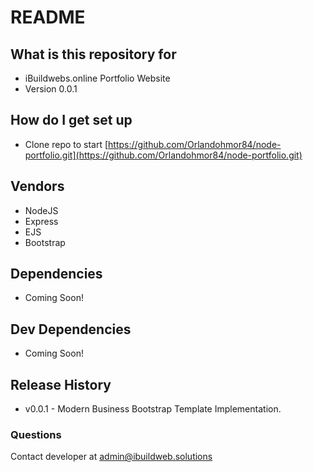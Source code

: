 # README #

## What is this repository for ##

* iBuildwebs.online Portfolio Website
* Version 0.0.1

## How do I get set up ##

* Clone repo to start [https://github.com/Orlandohmor84/node-portfolio.git](https://github.com/Orlandohmor84/node-portfolio.git)

## Vendors ##

* NodeJS
* Express
* EJS
* Bootstrap

## Dependencies ##

* Coming Soon!

## Dev Dependencies ##

* Coming Soon!

## Release History ##

* v0.0.1 - Modern Business Bootstrap Template Implementation.

### Questions ###

Contact developer at admin@ibuildweb.solutions